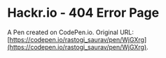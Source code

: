 # Hackr.io - 404 Error Page

A Pen created on CodePen.io. Original URL: [https://codepen.io/rastogi_saurav/pen/WjGXrg](https://codepen.io/rastogi_saurav/pen/WjGXrg).


